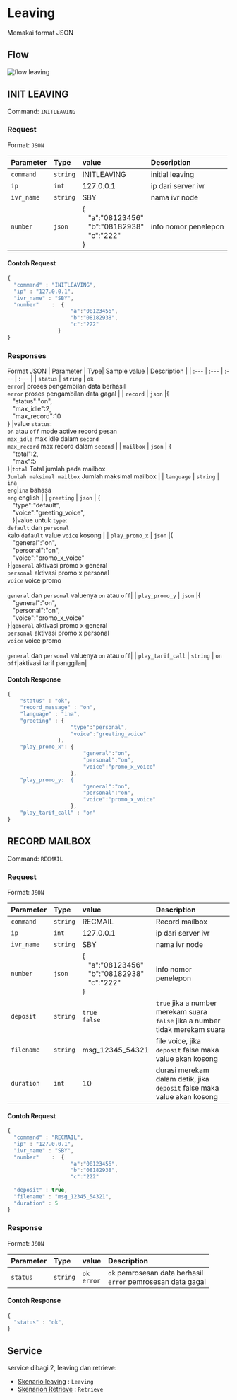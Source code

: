 
# Leaving
Memakai format JSON

## Flow
![flow leaving](flow_leaving.jpg)

## INIT LEAVING
Command: `INITLEAVING`
### Request
Format: `JSON`

| Parameter | Type| value | Description |
| :--- | :--- | :--- | :--- |
| `command` | `string` |INITLEAVING| initial leaving |
| `ip` | `int` |127.0.0.1| ip dari server ivr|
| `ivr_name` | `string` |SBY| nama ivr node |
| `number` | `json` | {<br>&nbsp;&nbsp;&nbsp;"a":"08123456"<br>&nbsp;&nbsp;&nbsp;"b":"08182938"<br>&nbsp;&nbsp;&nbsp;"c":"222"<br>} | info nomor penelepon |

#### Contoh Request
```javascript
{
  "command" : "INITLEAVING",
  "ip" : "127.0.0.1",
  "ivr_name" : "SBY",
  "number"    :  {
					"a":"08123456",
					"b":"08182938",
					"c":"222"
				}
}
```

### Responses
Format JSON
| Parameter | Type| Sample value | Description |
| :--- | :--- | :--- | :--- |
| `status` | `string` | `ok` <br> `error`| proses pengambilan data berhasil<br> `error` proses pengambilan data gagal |
| `record` | `json` |{<br>&nbsp;&nbsp;&nbsp;"status":"on",<br>&nbsp;&nbsp;&nbsp;"max_idle":2,<br>&nbsp;&nbsp;&nbsp;"max_record":10<br>} |value `status`:<br>`on` atau `off` mode active record pesan<br>`max_idle` max idle dalam `second`<br>`max_record` max record dalam `second` |
| `mailbox` | `json` | {<br>&nbsp;&nbsp;&nbsp;"total":2,<br>&nbsp;&nbsp;&nbsp;"max":5<br>}|`total` Total jumlah pada mailbox<br>`Jumlah maksimal mailbox` Jumlah maksimal mailbox |
| `language` | `string` | `ina` <br>`eng`|`ina` bahasa <br>`eng` english |
| `greeting` | `json` | {<br>&nbsp;&nbsp;&nbsp;"type":"default",<br>&nbsp;&nbsp;&nbsp;"voice":"greeting_voice",<br>&nbsp;&nbsp;&nbsp;}|value untuk `type`:<br>`default` dan `personal` <br>kalo `default` value `voice` kosong |
| `play_promo_x` | `json` |{<br>&nbsp;&nbsp;&nbsp;"general":"on",<br>&nbsp;&nbsp;&nbsp;"personal":"on",<br>&nbsp;&nbsp;&nbsp;"voice":"promo_x_voice"<br>}|`general` aktivasi promo x general<br>`personal` aktivasi promo x personal<br>`voice` voice promo<br><br>`general` dan `personal` valuenya `on` atau `off`|
| `play_promo_y` | `json` |{<br>&nbsp;&nbsp;&nbsp;"general":"on",<br>&nbsp;&nbsp;&nbsp;"personal":"on",<br>&nbsp;&nbsp;&nbsp;"voice":"promo_x_voice"<br>}|`general` aktivasi promo x general<br>`personal` aktivasi promo x personal<br>`voice` voice promo<br><br>`general` dan `personal` valuenya `on` atau `off`|
| `play_tarif_call` | `string` | `on`<br>`off`|aktivasi tarif panggilan|



#### Contoh Response
```javascript
{
	"status" : "ok",
	"record_message" : "on",
	"language" : "ina",
	"greeting" : {  
					"type":"personal",  
					"voice":"greeting_voice"
				},
	"play_promo_x":	{  
						"general":"on",  
						"personal":"on",  
						"voice":"promo_x_voice"  
					},
	"play_promo_y:	{  
						"general":"on",  
						"personal":"on",  
						"voice":"promo_x_voice"  
					},
	"play_tarif_call" : "on"				
}
```

## RECORD MAILBOX
Command: `RECMAIL`

### Request
Format: `JSON`

| Parameter | Type| value | Description |
| :--- | :--- | :--- | :--- |
| `command` | `string` |RECMAIL| Record mailbox |
| `ip` | `int` |127.0.0.1| ip dari server ivr|
| `ivr_name` | `string` |SBY| nama ivr node |
| `number` | `json` | {<br>&nbsp;&nbsp;&nbsp;"a":"08123456"<br>&nbsp;&nbsp;&nbsp;"b":"08182938"<br>&nbsp;&nbsp;&nbsp;"c":"222"<br>} | info nomor penelepon |
| `deposit` | `string` | `true`<br>`false` | `true` jika a number merekam suara<br>`false` jika a number tidak merekam suara
| `filename` | `string` | msg_12345_54321 | file voice, jika `deposit` false maka value akan kosong
| `duration` | `int` | 10 | durasi merekam dalam detik, jika `deposit` false maka value akan kosong

#### Contoh Request
```javascript
{
  "command" : "RECMAIL",
  "ip" : "127.0.0.1",
  "ivr_name" : "SBY",
  "number"    :  {
					"a":"08123456",
					"b":"08182938",
					"c":"222"
				,
  "deposit" : true,
  "filename" : "msg_12345_54321",
  "duration" : 5
}
```

### Response
Format: `JSON`

| Parameter | Type| value | Description |
| :--- | :--- | :--- | :--- |
| `status` | `string` | `ok` <br> `error`| `ok` pemrosesan data berhasil<br> `error` pemrosesan data gagal |


#### Contoh Response
```javascript
{
  "status" : "ok",
}
```

## Service

service dibagi 2, leaving dan retrieve:

* [Skenario leaving](leaving.md) : `Leaving`
* [Skenarion Retrieve](retreive.md) : `Retrieve`